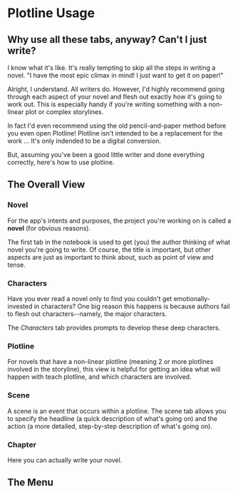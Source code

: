 # Plotline Usage

## Why use all these tabs, anyway? Can't I just write?

I know what it's like. It's really tempting to skip all the steps in writing a
novel. "I have the most epic climax in mind! I just want to get it on paper!"

Alright, I understand. All writers do. However, I'd highly recommend going
through each aspect of your novel and flesh out exactly how it's going to work
out. This is especially handy if you're writing something with a non-linear
plot or complex storylines.

In fact I'd even recommend using the old pencil-and-paper method before you
even open Plotline! Plotline isn't intended to be a replacement for the work
&hellip; It's only indended to be a digital conversion.

But, assuming you've been a good little writer and done everything correctly,
here's how to use plotline.

## The Overall View

### Novel

For the app's intents and purposes, the project you're working on is called a
**novel** (for obvious reasons).

The first tab in the notebook is used to get (you) the author thinking of what
novel you're going to write. Of course, the title is important, but other
aspects are just as important to think about, such as point of view and tense.

### Characters

Have you ever read a novel only to find you couldn't get emotionally-invested
in characters? One big reason this happens is because authors fail to flesh out
characters--namely, the major characters.

The *Characters* tab provides prompts to develop these deep characters.

### Plotline

For novels that have a non-linear plotline (meaning 2 or more plotlines
involved in the storyline), this view is helpful for getting an idea what will
happen with teach plotline, and which characters are involved.

### Scene

A scene is an event that occurs within a plotline. The scene tab allows you to
specify the headline (a quick description of what's going on) and the action
(a more detailed, step-by-step description of what's going on).

### Chapter

Here you can actually write your novel.

## The Menu
